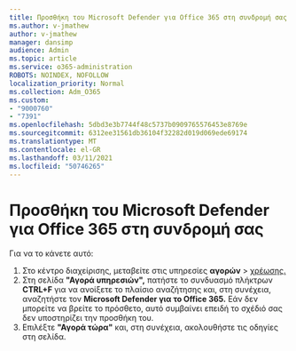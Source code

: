 ```yaml
---
title: Προσθήκη του Microsoft Defender για Office 365 στη συνδρομή σας
ms.author: v-jmathew
author: v-jmathew
manager: dansimp
audience: Admin
ms.topic: article
ms.service: o365-administration
ROBOTS: NOINDEX, NOFOLLOW
localization_priority: Normal
ms.collection: Adm_O365
ms.custom:
- "9000760"
- "7391"
ms.openlocfilehash: 5dbd3e3b7744f48c5737b0909765576453e8769e
ms.sourcegitcommit: 6312ee31561db36104f32282d019d069ede69174
ms.translationtype: MT
ms.contentlocale: el-GR
ms.lasthandoff: 03/11/2021
ms.locfileid: "50746265"
---
```

# <a name="add-microsoft-defender-for-office-365-to-your-subscription"></a>Προσθήκη του Microsoft Defender για Office 365 στη συνδρομή σας

Για να το κάνετε αυτό:

1. Στο κέντρο διαχείρισης, μεταβείτε στις υπηρεσίες **αγορών**  >  [χρέωσης.](https://go.microsoft.com/fwlink/p/?linkid=868433)
2. Στη σελίδα **"Αγορά υπηρεσιών",** πατήστε το συνδυασμό πλήκτρων **CTRL+F** για να ανοίξετε το πλαίσιο αναζήτησης και, στη συνέχεια, αναζητήστε τον **Microsoft Defender για το Office 365.** Εάν δεν μπορείτε να βρείτε το πρόσθετο, αυτό συμβαίνει επειδή το σχέδιό σας δεν υποστηρίζει την προσθήκη του.
3. Επιλέξτε **"Αγορά τώρα"** και, στη συνέχεια, ακολουθήστε τις οδηγίες στη σελίδα.

